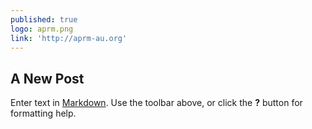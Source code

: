 ```yaml
---
published: true
logo: aprm.png
link: 'http://aprm-au.org'
---
```

## A New Post

Enter text in [Markdown](http://daringfireball.net/projects/markdown/). Use the toolbar above, or click the **?** button for formatting help.
